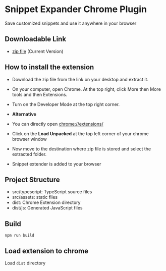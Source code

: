 # Snippet Expander Chrome Plugin

Save customized snippets and use it anywhere in your browser

## Downloadable Link

* [zip file](https://drive.google.com/uc?export=download&id=1egwztO5fdPEec21OuyeL_69KS0xro9ky) (Current Version)

## How to install the extension

* Download the zip file from the link on your desktop and extract it.
* On your computer, open Chrome. At the top right, click More then More tools and then Extensions.
* Turn on the Developer Mode at the top right corner.

* **Alternative**
* You can directly open [chrome://extensions/](chrome://extensions/)

* Click on the **Load Unpacked** at the top left corner of your chrome browser window
* Now move to the destination where zip file is stored and select the extracted folder.
* Snippet extender is added to your browser

## Project Structure

* src/typescript: TypeScript source files
* src/assets: static files
* dist: Chrome Extension directory
* dist/js: Generated JavaScript files

## Build

```
npm run build
```

## Load extension to chrome

Load `dist` directory

